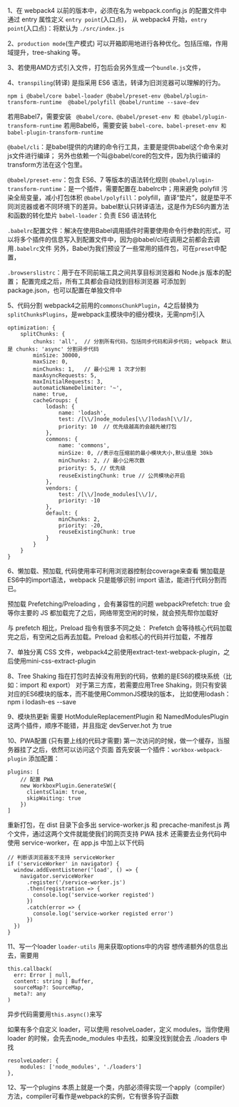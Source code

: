 
1、在 webpack4 以前的版本中，必须在名为 webpack.config.js 的配置文件中 通过  entry  属性定义 `entry point`(入口点)，
从 webpack4 开始，`entry point`(入口点)：将默认为 `./src/index.js`

2、`production mode`(生产模式)  可以开箱即用地进行各种优化。包括压缩，作用域提升，tree-shaking 等。

3、若使用AMD方式引入文件，打包后会另外生成一个`bundle.js`文件，

4、`transpiling`(转译) 是指采用 ES6 语法，转译为旧浏览器可以理解的行为。

``` npm i @babel/core babel-loader @babel/preset-env @babel/plugin-transform-runtime  @babel/polyfill @babel/runtime --save-dev ```


若用Babel7，需要安装 ``` @babel/core、@babel/preset-env 和 @babel/plugin-transform-runtime```
若用Babel6，需要安装 ```babel-core、babel-preset-env 和 babel-plugin-transform-runtime```

`@babel/cli`：是babel提供的内建的命令行工具，主要是提供babel这个命令来对js文件进行编译；
另外也依赖一个叫@babel/core的包文件，因为执行编译的transform方法在这个包里。

`@babel/preset-env`：包含 ES6、7 等版本的语法转化规则
`@babel/plugin-transform-runtime`：是一个插件，需要配置在.babelrc中；用来避免 polyfill 污染全局变量，减小打包体积
`@babel/polyfill`：polyfill，直译“垫片”，就是垫平不同浏览器或者不同环境下的差异。babel默认只转译语法，这是作为ES6内置方法和函数的转化垫片
`babel-loader`：负责 ES6 语法转化

`.babelrc`配置文件：解决在使用Babel调用插件时需要使用命令行参数的形式，可以将多个插件的信息写入到配置文件中，因为@babel/cli在调用之前都会去调用`.babelrc`文件
另外，Babel为我们预设了一些常用的插件包，可在`preset`中配置，

`.browserslistrc`：用于在不同前端工具之间共享目标浏览器和 Node.js 版本的配置；
配置完成之后，所有工具都会自动找到目标浏览器
可添加到 package.json，也可以配置在单独文件中

5、代码分割
webpack4之前用的`commonsChunkPlugin`，4之后替换为`splitChunksPlugins`，是webpack主模块中的细分模块，无需npm引入
```
optimization: {
    splitChunks: {
        chunks: 'all',  // 分割所有代码，包括同步代码和异步代码; webpack 默认是 chunks: 'async' 分割异步代码
        minSize: 30000,
        maxSize: 0,
        minChunks: 1,   // 最小公用 1 次才分割
        maxAsyncRequests: 5,
        maxInitialRequests: 3,
        automaticNameDelimiter: '~',
        name: true,
        cacheGroups: {
            lodash: {
                name: 'lodash',
                test: /[\\/]node_modules[\\/]lodash[\\/]/,
                priority: 10  // 优先级越高的会越先被打包
            },
            commons: {
                name: 'commons',
                minSize: 0, //表示在压缩前的最小模块大小,默认值是 30kb
                minChunks: 2, // 最小公用次数
                priority: 5, // 优先级
                reuseExistingChunk: true // 公共模块必开启
            },
            vendors: {
                test: /[\\/]node_modules[\\/]/,
                priority: -10
            },
            default: {
                minChunks: 2,
                priority: -20,
                reuseExistingChunk: true
            }
        }
    }
}
```

6、懒加载、预加载, 代码使用率可利用浏览器控制台coverage来查看
懒加载是ES6中的import语法，webpack 只是能够识别 import 语法，能进行代码分割而已。

预加载  Prefetching/Preloading ，会有兼容性的问题
webpackPrefetch: true 会等你主要的 JS 都加载完了之后，网络带宽空闲的时候，就会预先帮你加载好

与 prefetch 相比，Preload 指令有很多不同之处：
Prefetch 会等待核心代码加载完之后，有空闲之后再去加载。Preload 会和核心的代码并行加载，不推荐


7、单独分离 CSS 文件，webpack4之前使用extract-text-webpack-plugin，之后使用mini-css-extract-plugin


8、Tree Shaking
指在打包时去掉没有用到的代码，依赖的是ES6的模块系统（比如：import 和 export）
对于第三方库，若需要应用Tree Shaking，则只有安装对应的ES6模块的版本，而不能使用CommonJS模块的版本，
比如使用lodash：npm i lodash-es --save


9、模块热更新
需要 HotModuleReplacementPlugin 和 NamedModulesPlugin 这两个插件，顺序不能错，并且指定 devServer.hot 为 true


10、PWA配置 (只有要上线的代码才需要)
第一次访问的时候，做一个缓存，当服务器挂了之后，依然可以访问这个页面
首先安装一个插件：`workbox-webpack-plugin`
添加配置：
```
plugins: [
    // 配置 PWA
    new WorkboxPlugin.GenerateSW({
      clientsClaim: true,
      skipWaiting: true
    })
]
```
重新打包，在 dist 目录下会多出 service-worker.js 和 precache-manifest.js 两个文件，通过这两个文件就能使我们的网页支持 PWA 技术
还需要去业务代码中使用 service-worker，在 app.js 中加上以下代码
```
// 判断该浏览器支不支持 serviceWorker
if ('serviceWorker' in navigator) {
  window.addEventListener('load', () => {
    navigator.serviceWorker
      .register('/service-worker.js')
      .then(registration => {
        console.log('service-worker registed')
      })
      .catch(error => {
        console.log('service-worker registed error')
      })
  })
}
```

11、写一个loader
`loader-utils` 用来获取options中的内容
想传递额外的信息出去，需要用
```
this.callback(
  err: Error | null,
  content: string | Buffer,
  sourceMap?: SourceMap,
  meta?: any
)
```
异步代码需要用`this.async()`来写

如果有多个自定义 loader，可以使用 resolveLoader，定义 modules，当你使用 loader 的时候，会先去node_modules 中去找，如果没找到就会去 ./loaders 中找
```
resolveLoader: {
    modules: ['node_modules', './loaders']
},
```


12、写一个plugins
本质上就是一个类，内部必须得实现一个apply（compiler）方法，compiler可看作是webpack的实例，它有很多钩子函数
